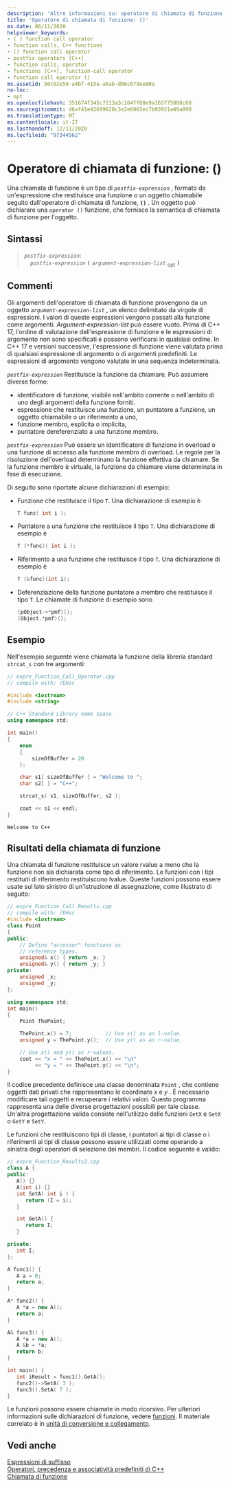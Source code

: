 ```yaml
---
description: 'Altre informazioni su: operatore di chiamata di funzione: ()'
title: 'Operatore di chiamata di funzione: ()'
ms.date: 06/11/2020
helpviewer_keywords:
- ( ) function call operator
- function calls, C++ functions
- () function call operator
- postfix operators [C++]
- function calls, operator
- functions [C++], function-call operator
- function call operator ()
ms.assetid: 50c92e59-a4bf-415a-a6ab-d66c679ee80a
no-loc:
- opt
ms.openlocfilehash: 351674f345c7213a3c164ff88e9a165775088c68
ms.sourcegitcommit: d6af41e42699628c3e2e6063ec7b03931a49a098
ms.translationtype: MT
ms.contentlocale: it-IT
ms.lasthandoff: 12/11/2020
ms.locfileid: "97344562"
---
```

# <a name="function-call-operator-"></a>Operatore di chiamata di funzione: ()

Una chiamata di funzione è un tipo di *`postfix-expression`* , formato da un'espressione che restituisce una funzione o un oggetto chiamabile seguito dall'operatore di chiamata di funzione, **`()`** . Un oggetto può dichiarare una `operator ()` funzione, che fornisce la semantica di chiamata di funzione per l'oggetto.

## <a name="syntax"></a>Sintassi

> *`postfix-expression`*:\
> &emsp;*`postfix-expression`* **`(`** *`argument-expression-list`* <sub>opt</sub> **`)`**

## <a name="remarks"></a>Commenti

Gli argomenti dell'operatore di chiamata di funzione provengono da un oggetto *`argument-expression-list`* , un elenco delimitato da virgole di espressioni. I valori di queste espressioni vengono passati alla funzione come argomenti. *Argument-expression-list* può essere vuoto. Prima di C++ 17, l'ordine di valutazione dell'espressione di funzione e le espressioni di argomento non sono specificati e possono verificarsi in qualsiasi ordine. In C++ 17 e versioni successive, l'espressione di funzione viene valutata prima di qualsiasi espressione di argomento o di argomenti predefiniti. Le espressioni di argomento vengono valutate in una sequenza indeterminata.

*`postfix-expression`* Restituisce la funzione da chiamare. Può assumere diverse forme:

- identificatore di funzione, visibile nell'ambito corrente o nell'ambito di uno degli argomenti della funzione forniti.
- espressione che restituisce una funzione, un puntatore a funzione, un oggetto chiamabile o un riferimento a uno,
- funzione membro, esplicita o implicita,
- puntatore dereferenziato a una funzione membro.

*`postfix-expression`* Può essere un identificatore di funzione in overload o una funzione di accesso alla funzione membro di overload. Le regole per la risoluzione dell'overload determinano la funzione effettiva da chiamare. Se la funzione membro è virtuale, la funzione da chiamare viene determinata in fase di esecuzione.

Di seguito sono riportate alcune dichiarazioni di esempio:

- Funzione che restituisce il tipo `T`. Una dichiarazione di esempio è

    ```cpp
    T func( int i );
    ```

- Puntatore a una funzione che restituisce il tipo `T`. Una dichiarazione di esempio è

    ```cpp
    T (*func)( int i );
    ```

- Riferimento a una funzione che restituisce il tipo `T`. Una dichiarazione di esempio è

    ```cpp
    T (&func)(int i);
    ```

- Deferenziazione della funzione puntatore a membro che restituisce il tipo `T`. Le chiamate di funzione di esempio sono

    ```cpp
    (pObject->*pmf)();
    (Object.*pmf)();
    ```

## <a name="example"></a>Esempio

Nell'esempio seguente viene chiamata la funzione della libreria standard `strcat_s` con tre argomenti:

```cpp
// expre_Function_Call_Operator.cpp
// compile with: /EHsc

#include <iostream>
#include <string>

// C++ Standard Library name space
using namespace std;

int main()
{
    enum
    {
        sizeOfBuffer = 20
    };

    char s1[ sizeOfBuffer ] = "Welcome to ";
    char s2[ ] = "C++";

    strcat_s( s1, sizeOfBuffer, s2 );

    cout << s1 << endl;
}
```

```Output
Welcome to C++
```

## <a name="function-call-results"></a>Risultati della chiamata di funzione

Una chiamata di funzione restituisce un valore rvalue a meno che la funzione non sia dichiarata come tipo di riferimento. Le funzioni con i tipi restituiti di riferimento restituiscono lvalue. Queste funzioni possono essere usate sul lato sinistro di un'istruzione di assegnazione, come illustrato di seguito:

```cpp
// expre_Function_Call_Results.cpp
// compile with: /EHsc
#include <iostream>
class Point
{
public:
    // Define "accessor" functions as
    // reference types.
    unsigned& x() { return _x; }
    unsigned& y() { return _y; }
private:
    unsigned _x;
    unsigned _y;
};

using namespace std;
int main()
{
    Point ThePoint;

    ThePoint.x() = 7;           // Use x() as an l-value.
    unsigned y = ThePoint.y();  // Use y() as an r-value.

    // Use x() and y() as r-values.
    cout << "x = " << ThePoint.x() << "\n"
         << "y = " << ThePoint.y() << "\n";
}
```

Il codice precedente definisce una classe denominata `Point` , che contiene oggetti dati privati che rappresentano le coordinate *x* e *y* . È necessario modificare tali oggetti e recuperare i relativi valori. Questo programma rappresenta una delle diverse progettazioni possibili per tale classe. Un'altra progettazione valida consiste nell'utilizzo delle funzioni `GetX` e `SetX` o `GetY` e `SetY`.

Le funzioni che restituiscono tipi di classe, i puntatori ai tipi di classe o i riferimenti ai tipi di classe possono essere utilizzati come operando a sinistra degli operatori di selezione dei membri. Il codice seguente è valido:

```cpp
// expre_Function_Results2.cpp
class A {
public:
   A() {}
   A(int i) {}
   int SetA( int i ) {
      return (I = i);
   }

   int GetA() {
      return I;
   }

private:
   int I;
};

A func1() {
   A a = 0;
   return a;
}

A* func2() {
   A *a = new A();
   return a;
}

A& func3() {
   A *a = new A();
   A &b = *a;
   return b;
}

int main() {
   int iResult = func1().GetA();
   func2()->SetA( 3 );
   func3().SetA( 7 );
}
```

Le funzioni possono essere chiamate in modo ricorsivo. Per ulteriori informazioni sulle dichiarazioni di funzione, vedere [funzioni](functions-cpp.md). Il materiale correlato è in [unità di conversione e collegamento](../cpp/program-and-linkage-cpp.md).

## <a name="see-also"></a>Vedi anche

[Espressioni di suffisso](../cpp/postfix-expressions.md)<br/>
[Operatori, precedenza e associatività predefiniti di C++](../cpp/cpp-built-in-operators-precedence-and-associativity.md)<br/>
[Chiamata di funzione](../c-language/function-call-c.md)
